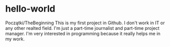 # hello-world
Początki/TheBeginning
This is my first project in Github. I don't work in IT or any other realted field. I'm just a part-time journalist and part-time project manager. I'm very interested in programming because it really helps me in my work. 
